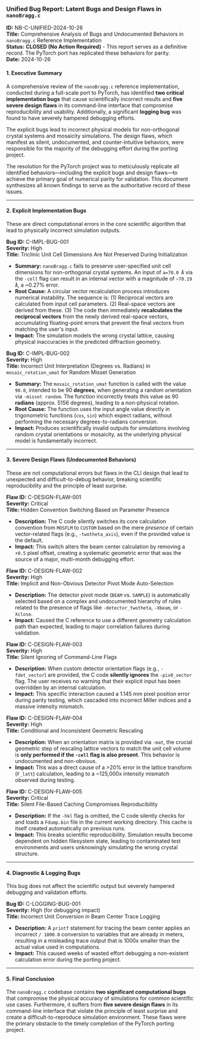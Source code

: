### **Unified Bug Report: Latent Bugs and Design Flaws in `nanoBragg.c`**

**ID:** NB-C-UNIFIED-2024-10-26  
**Title:** Comprehensive Analysis of Bugs and Undocumented Behaviors in `nanoBragg.c` Reference Implementation  
**Status:** **CLOSED (No Action Required)** - This report serves as a definitive record. The PyTorch port has replicated these behaviors for parity.  
**Date:** 2024-10-26

#### **1. Executive Summary**

A comprehensive review of the `nanoBragg.c` reference implementation, conducted during a full-scale port to PyTorch, has identified **two critical implementation bugs** that cause scientifically incorrect results and **five severe design flaws** in its command-line interface that compromise reproducibility and usability. Additionally, a significant **logging bug** was found to have severely hampered debugging efforts.

The explicit bugs lead to incorrect physical models for non-orthogonal crystal systems and mosaicity simulations. The design flaws, which manifest as silent, undocumented, and counter-intuitive behaviors, were responsible for the majority of the debugging effort during the porting project.

The resolution for the PyTorch project was to meticulously replicate all identified behaviors—including the explicit bugs and design flaws—to achieve the primary goal of numerical parity for validation. This document synthesizes all known findings to serve as the authoritative record of these issues.

---

#### **2. Explicit Implementation Bugs**

These are direct computational errors in the core scientific algorithm that lead to physically incorrect simulation outputs.

**Bug ID:** C-IMPL-BUG-001  
**Severity:** High  
**Title:** Triclinic Unit Cell Dimensions Are Not Preserved During Initialization

*   **Summary:** `nanoBragg.c` fails to preserve user-specified unit cell dimensions for non-orthogonal crystal systems. An input of `a=70.0 Å` via the `-cell` flag can result in an internal vector with a magnitude of `~70.19 Å`, a ~0.27% error.
*   **Root Cause:** A circular vector recalculation process introduces numerical instability. The sequence is: (1) Reciprocal vectors are calculated from input cell parameters. (2) Real-space vectors are derived from these. (3) The code then immediately **recalculates the reciprocal vectors** from the newly derived real-space vectors, accumulating floating-point errors that prevent the final vectors from matching the user's input.
*   **Impact:** The simulation models the wrong crystal lattice, causing physical inaccuracies in the predicted diffraction geometry.

**Bug ID:** C-IMPL-BUG-002  
**Severity:** High  
**Title:** Incorrect Unit Interpretation (Degrees vs. Radians) in `mosaic_rotation_umat` for Random Misset Generation

*   **Summary:** The `mosaic_rotation_umat` function is called with the value `90.0`, intended to be 90 **degrees**, when generating a random orientation via `-misset random`. The function incorrectly treats this value as 90 **radians** (approx. 5156 degrees), leading to a non-physical rotation.
*   **Root Cause:** The function uses the input angle value directly in trigonometric functions (`cos`, `sin`) which expect radians, without performing the necessary degrees-to-radians conversion.
*   **Impact:** Produces scientifically invalid outputs for simulations involving random crystal orientations or mosaicity, as the underlying physical model is fundamentally incorrect.

---

#### **3. Severe Design Flaws (Undocumented Behaviors)**

These are not computational errors but flaws in the CLI design that lead to unexpected and difficult-to-debug behavior, breaking scientific reproducibility and the principle of least surprise.

**Flaw ID:** C-DESIGN-FLAW-001  
**Severity:** Critical  
**Title:** Hidden Convention Switching Based on Parameter Presence

*   **Description:** The C code silently switches its core calculation convention from `MOSFLM` to `CUSTOM` based on the mere *presence* of certain vector-related flags (e.g., `-twotheta_axis`), even if the provided value is the default.
*   **Impact:** This switch alters the beam center calculation by removing a `+0.5` pixel offset, creating a systematic geometric error that was the source of a major, multi-month debugging effort.

**Flaw ID:** C-DESIGN-FLAW-002  
**Severity:** High  
**Title:** Implicit and Non-Obvious Detector Pivot Mode Auto-Selection

*   **Description:** The detector pivot mode (`BEAM` vs. `SAMPLE`) is automatically selected based on a complex and undocumented hierarchy of rules related to the presence of flags like `-detector_twotheta`, `-Xbeam`, or `-Xclose`.
*   **Impact:** Caused the C reference to use a different geometry calculation path than expected, leading to major correlation failures during validation.

**Flaw ID:** C-DESIGN-FLAW-003  
**Severity:** High  
**Title:** Silent Ignoring of Command-Line Flags

*   **Description:** When custom detector orientation flags (e.g., `-fdet_vector`) are provided, the C code **silently ignores** the `-pix0_vector` flag. The user receives no warning that their explicit input has been overridden by an internal calculation.
*   **Impact:** This specific interaction caused a 1.145 mm pixel position error during parity testing, which cascaded into incorrect Miller indices and a massive intensity mismatch.

**Flaw ID:** C-DESIGN-FLAW-004  
**Severity:** High  
**Title:** Conditional and Inconsistent Geometric Rescaling

*   **Description:** When an orientation matrix is provided via `-mat`, the crucial geometric step of rescaling lattice vectors to match the unit cell volume is **only performed if the `-cell` flag is also present**. This behavior is undocumented and non-obvious.
*   **Impact:** This was a direct cause of a >20% error in the lattice transform (`F_latt`) calculation, leading to a ~125,000x intensity mismatch observed during testing.

**Flaw ID:** C-DESIGN-FLAW-005  
**Severity:** Critical  
**Title:** Silent File-Based Caching Compromises Reproducibility

*   **Description:** If the `-hkl` flag is omitted, the C code silently checks for and loads a `Fdump.bin` file in the current working directory. This cache is itself created automatically on previous runs.
*   **Impact:** This breaks scientific reproducibility. Simulation results become dependent on hidden filesystem state, leading to contaminated test environments and users unknowingly simulating the wrong crystal structure.

---

#### **4. Diagnostic & Logging Bugs**

This bug does not affect the scientific output but severely hampered debugging and validation efforts.

**Bug ID:** C-LOGGING-BUG-001  
**Severity:** High (for debugging impact)  
**Title:** Incorrect Unit Conversion in Beam Center Trace Logging

*   **Description:** A `printf` statement for tracing the beam center applies an incorrect `/ 1000.0` conversion to variables that are already in meters, resulting in a misleading trace output that is 1000x smaller than the actual value used in computations.
*   **Impact:** This caused weeks of wasted effort debugging a non-existent calculation error during the porting project.

---

#### **5. Final Conclusion**

The `nanoBragg.c` codebase contains **two significant computational bugs** that compromise the physical accuracy of simulations for common scientific use cases. Furthermore, it suffers from **five severe design flaws** in its command-line interface that violate the principle of least surprise and create a difficult-to-reproduce simulation environment. These flaws were the primary obstacle to the timely completion of the PyTorch porting project.
